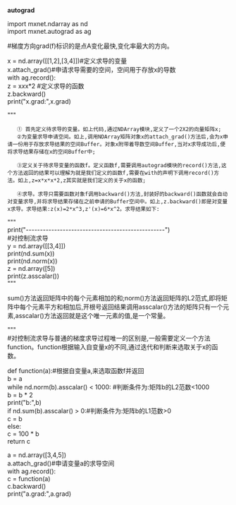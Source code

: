 **autograd**

import mxnet.ndarray as nd</br>
import mxnet.autograd as ag</br>

#梯度方向grad(f)标识的是点A变化最快,变化率最大的方向。</br>

x = nd.array([[1,2],[3,4]])#定义求导的变量</br>
x.attach_grad()#申请求导需要的空间，空间用于存放x的导数</br>
with ag.record():</br>
    z = x*x*x*2 #定义求导的函数</br>
z.backward()</br>
print("x.grad:",x.grad)</br>

"""   </br>

       ① 首先定义待求导的变量。如上代码,通过NDArray模块,定义了一个2X2的向量矩阵x;
       ②为变量求导申请空间。如上,调用NDArray矩阵对象x的attach_grad()方法后,会为x申请一份用于存放求导结果的空间Buffer。对象x附带着导数空间Buffer,当对x求导成功后,便将求导结果存储在x的空间Buffer中;
    
       ③定义关于待求导变量的函数f。定义函数f,需要调用autograd模块的record()方法,这个方法返回的结果可以理解为就是我们定义的函数f,需要在with的声明下调用record()方法。如上,z=x*x*x*2,z其实就是我们定义的关于x的函数;
    
       ④求导。求导只需要函数对象f调用backward()方法,封装好的backward()函数就会自动对变量求导,并将求导结果存储在之前申请的Buffer空间中。如上,z.backward()即是对变量x求导。求导结果:z(x)=2*x^3,z'(x)=6*x^2。求导结果如下:
"""</br>
print("-------------------------------------------------")</br>
#对控制流求导</br>
y = nd.array([[3,4]])</br>
print(nd.sum(x))</br>
print(nd.norm(x))</br>
z = nd.array([5])</br>
print(z.asscalar())</br>
"""</br>

sum()方法返回矩阵中的每个元素相加的和;norm()方法返回矩阵的L2范式,即将矩阵中每个元素平方和相加后,开根号返回结果调用asscalar()方法的矩阵只有一个元素,asscalar()方法返回就是这个唯一元素的值,是一个常量。</br>

"""</br>
#对控制流求导与普通的梯度求导过程唯一的区别是,一般需要定义一个方法function。function根据输入自变量x的不同,通过迭代和判断来选取关于x的函数。</br>

def function(a):#根据自变量a,来选取函数f并返回</br>
    b = a</br>
    while nd.norm(b).asscalar() < 1000: #判断条件为:矩阵b的L2范数<1000</br>
        b = b * 2</br>
        print("b:",b)</br>
        if nd.sum(b).asscalar() > 0:#判断条件为:矩阵b的L1范数>0</br>
            c = b</br>
        else:</br>
            c = 100 * b</br>
    return c</br>

a = nd.array([3,4,5])</br>
a.attach_grad()#申请变量a的求导空间</br>
with ag.record():</br>
    c = function(a)</br>
c.backward()</br>
print("a.grad:",a.grad)</br>